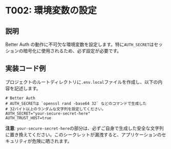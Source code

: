 # T002: 環境変数の設定

## 説明

Better Auth の動作に不可欠な環境変数を設定します。特に`AUTH_SECRET`はセッションの暗号化に使用されるため、必ず設定が必要です。

## 実装コード例

プロジェクトのルートディレクトリに`.env.local`ファイルを作成し、以下の内容を記述します。

```env:.env.local
# Better Auth
# AUTH_SECRETは `openssl rand -base64 32` などのコマンドで生成した
# 32バイト以上のランダムな文字列を設定してください。
AUTH_SECRET="your-secure-secret-here"
AUTH_TRUST_HOST=true
```

**注意**: `your-secure-secret-here`の部分は、必ずご自身で生成した安全な文字列に置き換えてください。このシークレットが漏洩すると、アプリケーションのセキュリティが危険に晒されます。
